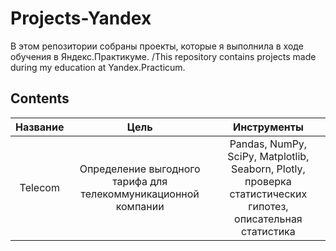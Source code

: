 # Projects-Yandex
В этом репозитории собраны проекты, которые я выполнила в ходе обучения в Яндекс.Практикуме. /This repository contains projects made during my education at Yandex.Practicum. 

## Contents
| Название     | Цель                                                           | Инструменты            |
|:------------:| :--------------------------------------:| :---------------------:| 
| Telecom      | Определение выгодного тарифа для телекоммуникационной компании | Pandas, NumPy, SciPy, Matplotlib, Seaborn, Plotly, проверка статистических гипотез, описательная статистика |
